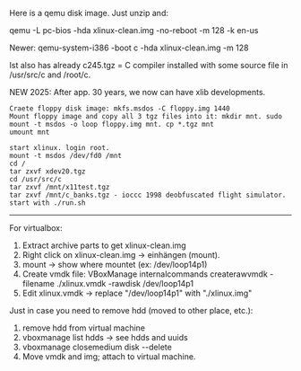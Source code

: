 Here is a qemu disk image. Just unzip and:

qemu -L pc-bios -hda xlinux-clean.img -no-reboot -m 128 -k en-us

Newer: qemu-system-i386 -boot c -hda xlinux-clean.img -m 128

Ist also has already c245.tgz = C compiler installed with some source file in /usr/src/c and /root/c.

NEW 2025:
After app. 30 years, we now can have xlib developments.
```
Craete floppy disk image: mkfs.msdos -C floppy.img 1440
Mount floppy image and copy all 3 tgz files into it: mkdir mnt. sudo mount -t msdos -o loop floppy.img mnt. cp *.tgz mnt
umount mnt

start xlinux. login root. 
mount -t msdos /dev/fd0 /mnt
cd /
tar zxvf xdev20.tgz
cd /usr/src/c
tar zxvf /mnt/x11test.tgz
tar zxvf /mnt/c_banks.tgz - ioccc 1998 deobfuscated flight simulator. start with ./run.sh
```

---

For virtualbox:

1. Extract archive parts to get xlinux-clean.img
2. Right click on xlinux-clean.img -> einhängen (mount).
3. mount -> show where mountet (ex: /dev/loop14p1)
4. Create vmdk file: VBoxManage internalcommands createrawvmdk -filename ./xlinux.vmdk -rawdisk /dev/loop14p1
5. Edit xlinux.vmdk -> replace "/dev/loop14p1" with "./xlinux.img"

Just in case you need to remove hdd (moved to other place, etc.):
1. remove hdd from virtual machine
2. vboxmanage list hdds -> see hdds and uuids
3. vboxmanage closemedium disk <uuid> --delete
4. Move vmdk and img; attach to virtual machine.
  
  
